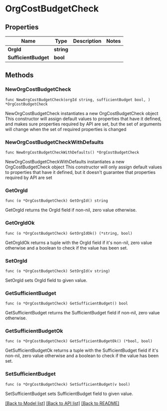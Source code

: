 # OrgCostBudgetCheck

## Properties

Name | Type | Description | Notes
------------ | ------------- | ------------- | -------------
**OrgId** | **string** |  | 
**SufficientBudget** | **bool** |  | 

## Methods

### NewOrgCostBudgetCheck

`func NewOrgCostBudgetCheck(orgId string, sufficientBudget bool, ) *OrgCostBudgetCheck`

NewOrgCostBudgetCheck instantiates a new OrgCostBudgetCheck object
This constructor will assign default values to properties that have it defined,
and makes sure properties required by API are set, but the set of arguments
will change when the set of required properties is changed

### NewOrgCostBudgetCheckWithDefaults

`func NewOrgCostBudgetCheckWithDefaults() *OrgCostBudgetCheck`

NewOrgCostBudgetCheckWithDefaults instantiates a new OrgCostBudgetCheck object
This constructor will only assign default values to properties that have it defined,
but it doesn't guarantee that properties required by API are set

### GetOrgId

`func (o *OrgCostBudgetCheck) GetOrgId() string`

GetOrgId returns the OrgId field if non-nil, zero value otherwise.

### GetOrgIdOk

`func (o *OrgCostBudgetCheck) GetOrgIdOk() (*string, bool)`

GetOrgIdOk returns a tuple with the OrgId field if it's non-nil, zero value otherwise
and a boolean to check if the value has been set.

### SetOrgId

`func (o *OrgCostBudgetCheck) SetOrgId(v string)`

SetOrgId sets OrgId field to given value.


### GetSufficientBudget

`func (o *OrgCostBudgetCheck) GetSufficientBudget() bool`

GetSufficientBudget returns the SufficientBudget field if non-nil, zero value otherwise.

### GetSufficientBudgetOk

`func (o *OrgCostBudgetCheck) GetSufficientBudgetOk() (*bool, bool)`

GetSufficientBudgetOk returns a tuple with the SufficientBudget field if it's non-nil, zero value otherwise
and a boolean to check if the value has been set.

### SetSufficientBudget

`func (o *OrgCostBudgetCheck) SetSufficientBudget(v bool)`

SetSufficientBudget sets SufficientBudget field to given value.



[[Back to Model list]](../README.md#documentation-for-models) [[Back to API list]](../README.md#documentation-for-api-endpoints) [[Back to README]](../README.md)


